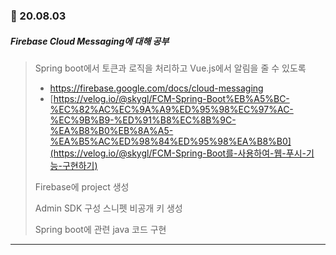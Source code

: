 ### :feet: 20.08.03

##### Firebase Cloud Messaging에 대해 공부

> Spring boot에서 토큰과 로직을 처리하고 Vue.js에서 알림을 줄 수 있도록
>
> - https://firebase.google.com/docs/cloud-messaging
> - [https://velog.io/@skygl/FCM-Spring-Boot%EB%A5%BC-%EC%82%AC%EC%9A%A9%ED%95%98%EC%97%AC-%EC%9B%B9-%ED%91%B8%EC%8B%9C-%EA%B8%B0%EB%8A%A5-%EA%B5%AC%ED%98%84%ED%95%98%EA%B8%B0](https://velog.io/@skygl/FCM-Spring-Boot를-사용하여-웹-푸시-기능-구현하기)
>
> Firebase에 project 생성
>
> Admin SDK 구성 스니펫 비공개 키 생성
>
> Spring boot에 관련 java 코드 구현

-----

